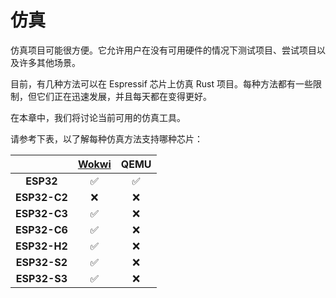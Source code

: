 # 仿真

仿真项目可能很方便。它允许用户在没有可用硬件的情况下测试项目、尝试项目以及许多其他场景。

目前，有几种方法可以在 Espressif 芯片上仿真 Rust 项目。每种方法都有一些限制，但它们正在迅速发展，并且每天都在变得更好。

在本章中，我们将讨论当前可用的仿真工具。

请参考下表，以了解每种仿真方法支持哪种芯片：

|              | **[Wokwi][wokwi]** | **QEMU** |
| :----------: | :----------------: | :------: |
|  **ESP32**   |         ✅         |    ✅    |
| **ESP32-C2** |         ❌         |    ❌    |
| **ESP32-C3** |         ✅         |    ❌    |
| **ESP32-C6** |         ✅         |    ❌    |
| **ESP32-H2** |         ✅         |    ❌    |
| **ESP32-S2** |         ✅         |    ❌    |
| **ESP32-S3** |         ✅         |    ❌    |

[wokwi]: https://docs.wokwi.com/guides/esp32#simulation-features
